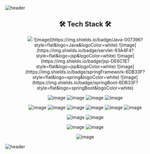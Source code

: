 ![header](https://capsule-render.vercel.app/api?type=waving&color=A8D066&height=300&section=header&text=Seongmin%20Kim&fontSize=90)

<div align="center">
<h2>🛠 Tech Stack 🛠</h2>

<img src="[https://img.shields.io/badge/Java-007396?style=flat&logo=Java&logoColor=white](https://img.shields.io/badge/Java-007396?style=flat&logo=Java&logoColor=white)"> 
![image](https://img.shields.io/badge/Java-007396?style=flat&logo=Java&logoColor=white) ![image](https://img.shields.io/badge/servlet-93A4F4?style=flat&logo=jsp&logoColor=white) ![image](https://img.shields.io/badge/jsp-DE6C1E?style=flat&logo=jsp&logoColor=white) ![image](https://img.shields.io/badge/springFramework-6DB33F?style=flat&logo=spring&logoColor=white) ![image](https://img.shields.io/badge/springBoot-6DB33F?style=flat&logo=springBoot&logoColor=white)


![image](https://img.shields.io/badge/OracleDB-F80000?style=flat&logo=oracle&logoColor=white) ![image](https://img.shields.io/badge/python-3776AB?style=flat&logo=python&logoColor=white) ![image](https://img.shields.io/badge/R-276DC3?style=flat&logo=R&logoColor=white) ![image](https://img.shields.io/badge/apachetomcat-F8DC75?style=flat&logo=apachetomcat&logoColor=black)



![image](https://img.shields.io/badge/html-E34F26?style=flat&logo=html5&logoColor=white) ![image](https://img.shields.io/badge/CSS-1572B6?style=flat&logo=CSS3&logoColor=white) ![image](https://img.shields.io/badge/javascript-F7DF1E?style=flat&logo=javascript&logoColor=black) ![image](https://img.shields.io/badge/jquery-0769AD?style=flat&logo=jquery&logoColor=white) ![image](https://img.shields.io/badge/Bootstrap-7952B3?style=flat&logo=Bootstrap&logoColor=white) ![image](https://img.shields.io/badge/React-61DAFB?style=flat&logo=React&logoColor=white)

![image](https://img.shields.io/badge/AWS-232F3E?style=flat&logo=AmazonAWS&logoColor=white) ![image](https://img.shields.io/badge/Ubuntu-E95420?style=flat&logo=Ubuntu&logoColor=white)

![image](https://img.shields.io/badge/Git-F05032?style=flat&logo=Git&logoColor=white) ![image](https://img.shields.io/badge/GitHub-181717?style=flat&logo=GitHub&logoColor=white)

![image](https://img.shields.io/badge/Notion-000000?style=flat&logo=Notion&logoColor=white)

</div>

![header](https://capsule-render.vercel.app/api?type=waving&color=E6F1D3&height=300&section=footer&text=&fontSize=90)


<!--
### Hi there 👋
**sungminw/sungminw** is a ✨ _special_ ✨ repository because its `README.md` (this file) appears on your GitHub profile.

Here are some ideas to get you started:

- 🔭 I’m currently working on ...
- 🌱 I’m currently learning ...
- 👯 I’m looking to collaborate on ...
- 🤔 I’m looking for help with ...
- 💬 Ask me about ...
- 📫 How to reach me: ...
- 😄 Pronouns: ...
- ⚡ Fun fact: ...
-->
